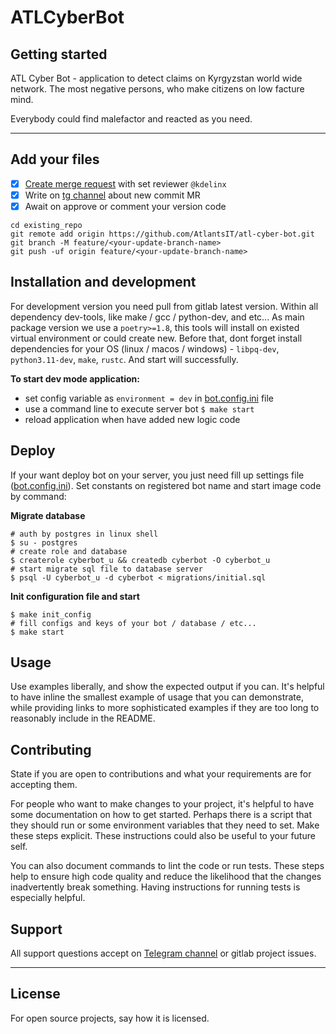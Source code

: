 # ATLCyberBot


## Getting started
ATL Cyber Bot - application to detect claims on Kyrgyzstan world wide network. 
The most negative persons, who make citizens on low facture mind.

Everybody could find malefactor and reacted as you need.

***

## Add your files

- [x] [Create merge request](https://github.com/AtlantsIT/atl-cyber-bot/pulls) with set reviewer `@kdelinx`
- [x] Write on [tg channel](https://t.me/+ztaJjDEotH5hZTQ9) about new commit MR
- [x] Await on approve or comment your version code

```
cd existing_repo
git remote add origin https://github.com/AtlantsIT/atl-cyber-bot.git
git branch -M feature/<your-update-branch-name>
git push -uf origin feature/<your-update-branch-name>
```

## Installation and development
For development version you need pull from gitlab latest version. Within all dependency dev-tools, like make / gcc / python-dev, and etc... As main package version we use a `poetry>=1.8`, this tools will install on existed virtual environment or could create new. Before that, dont forget install dependencies for your OS (linux / macos / windows) - `libpq-dev`, `python3.11-dev`, `make`, `rustc`. And start will successfully.

**To start dev mode application:**
- set config variable as `environment = dev` in [bot.config.ini](bot.config.ini) file 
- use a command line to execute server bot `$ make start`
- reload application when have added new logic code


## Deploy

If your want deploy bot on your server, you just need fill up settings file ([bot.config.ini](bot.config.ini)). 
Set constants on registered bot name and start image code by command:

**Migrate database**
```shell
# auth by postgres in linux shell
$ su - postgres
# create role and database
$ createrole cyberbot_u && createdb cyberbot -O cyberbot_u
# start migrate sql file to database server
$ psql -U cyberbot_u -d cyberbot < migrations/initial.sql
```

**Init configuration file and start**
```shell
$ make init_config
# fill configs and keys of your bot / database / etc...
$ make start
```

## Usage
Use examples liberally, and show the expected output if you can. It's helpful to have inline the smallest example of usage that you can demonstrate, while providing links to more sophisticated examples if they are too long to reasonably include in the README.

## Contributing
State if you are open to contributions and what your requirements are for accepting them.

For people who want to make changes to your project, it's helpful to have some documentation on how to get started. Perhaps there is a script that they should run or some environment variables that they need to set. Make these steps explicit. These instructions could also be useful to your future self.

You can also document commands to lint the code or run tests. These steps help to ensure high code quality and reduce the likelihood that the changes inadvertently break something. Having instructions for running tests is especially helpful.

## Support
All support questions accept on [Telegram channel](https://t.me/+ztaJjDEotH5hZTQ9) or gitlab project issues.

***

## License
For open source projects, say how it is licensed.
